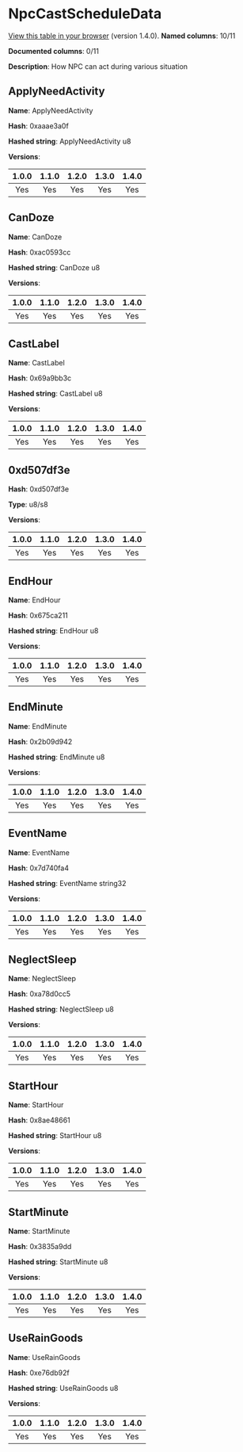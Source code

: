 # NpcCastScheduleData
[View this table in your browser](NpcCastScheduleData-value.md) (version 1.4.0).
**Named columns**: 10/11

**Documented columns**: 0/11

**Description**: How NPC can act during various situation
## ApplyNeedActivity

**Name**: ApplyNeedActivity

**Hash**: 0xaaae3a0f

**Hashed string**: ApplyNeedActivity u8

**Versions**: 

 | 1.0.0 | 1.1.0 | 1.2.0 | 1.3.0 | 1.4.0 |
|:--:|:--:|:--:|:--:|:--:|
| Yes | Yes | Yes | Yes | Yes | 


## CanDoze

**Name**: CanDoze

**Hash**: 0xac0593cc

**Hashed string**: CanDoze u8

**Versions**: 

 | 1.0.0 | 1.1.0 | 1.2.0 | 1.3.0 | 1.4.0 |
|:--:|:--:|:--:|:--:|:--:|
| Yes | Yes | Yes | Yes | Yes | 


## CastLabel

**Name**: CastLabel

**Hash**: 0x69a9bb3c

**Hashed string**: CastLabel u8

**Versions**: 

 | 1.0.0 | 1.1.0 | 1.2.0 | 1.3.0 | 1.4.0 |
|:--:|:--:|:--:|:--:|:--:|
| Yes | Yes | Yes | Yes | Yes | 


## 0xd507df3e

**Hash**: 0xd507df3e

**Type**: u8/s8

**Versions**: 

 | 1.0.0 | 1.1.0 | 1.2.0 | 1.3.0 | 1.4.0 |
|:--:|:--:|:--:|:--:|:--:|
| Yes | Yes | Yes | Yes | Yes | 


## EndHour

**Name**: EndHour

**Hash**: 0x675ca211

**Hashed string**: EndHour u8

**Versions**: 

 | 1.0.0 | 1.1.0 | 1.2.0 | 1.3.0 | 1.4.0 |
|:--:|:--:|:--:|:--:|:--:|
| Yes | Yes | Yes | Yes | Yes | 


## EndMinute

**Name**: EndMinute

**Hash**: 0x2b09d942

**Hashed string**: EndMinute u8

**Versions**: 

 | 1.0.0 | 1.1.0 | 1.2.0 | 1.3.0 | 1.4.0 |
|:--:|:--:|:--:|:--:|:--:|
| Yes | Yes | Yes | Yes | Yes | 


## EventName

**Name**: EventName

**Hash**: 0x7d740fa4

**Hashed string**: EventName string32

**Versions**: 

 | 1.0.0 | 1.1.0 | 1.2.0 | 1.3.0 | 1.4.0 |
|:--:|:--:|:--:|:--:|:--:|
| Yes | Yes | Yes | Yes | Yes | 


## NeglectSleep

**Name**: NeglectSleep

**Hash**: 0xa78d0cc5

**Hashed string**: NeglectSleep u8

**Versions**: 

 | 1.0.0 | 1.1.0 | 1.2.0 | 1.3.0 | 1.4.0 |
|:--:|:--:|:--:|:--:|:--:|
| Yes | Yes | Yes | Yes | Yes | 


## StartHour

**Name**: StartHour

**Hash**: 0x8ae48661

**Hashed string**: StartHour u8

**Versions**: 

 | 1.0.0 | 1.1.0 | 1.2.0 | 1.3.0 | 1.4.0 |
|:--:|:--:|:--:|:--:|:--:|
| Yes | Yes | Yes | Yes | Yes | 


## StartMinute

**Name**: StartMinute

**Hash**: 0x3835a9dd

**Hashed string**: StartMinute u8

**Versions**: 

 | 1.0.0 | 1.1.0 | 1.2.0 | 1.3.0 | 1.4.0 |
|:--:|:--:|:--:|:--:|:--:|
| Yes | Yes | Yes | Yes | Yes | 


## UseRainGoods

**Name**: UseRainGoods

**Hash**: 0xe76db92f

**Hashed string**: UseRainGoods u8

**Versions**: 

 | 1.0.0 | 1.1.0 | 1.2.0 | 1.3.0 | 1.4.0 |
|:--:|:--:|:--:|:--:|:--:|
| Yes | Yes | Yes | Yes | Yes | 


